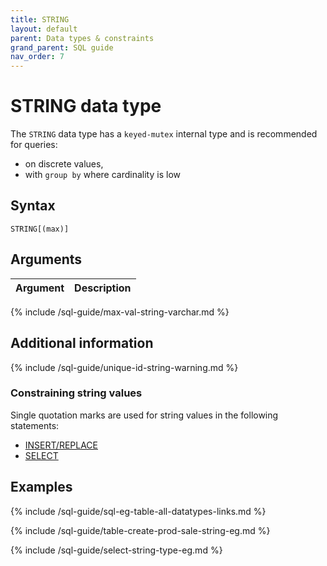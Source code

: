 ```yaml
---
title: STRING
layout: default
parent: Data types & constraints
grand_parent: SQL guide
nav_order: 7
---
```


# STRING data type

The `STRING` data type has a `keyed-mutex` internal type and is recommended for queries:
* on discrete values,
* with `group by` where cardinality is low

## Syntax

```
STRING[(max)]
```

## Arguments

| Argument | Description |
|---|---|
{% include /sql-guide/max-val-string-varchar.md %}

## Additional information

{% include /sql-guide/unique-id-string-warning.md %}

### Constraining string values

Single quotation marks are used for string values in the following statements:
* [INSERT/REPLACE](/docs/sql-guide/statements/statement-insert)
* [SELECT](/docs/sql-guide/statements/statement-select)

## Examples

{% include /sql-guide/sql-eg-table-all-datatypes-links.md %}

{% include /sql-guide/table-create-prod-sale-string-eg.md %}

{% include /sql-guide/select-string-type-eg.md %}
